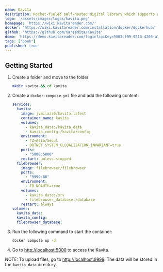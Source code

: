 ```yaml
---
name: Kavita
description: Rocket-fueled self-hosted digital library which supports a vast array of file formats
logo: '/assets/images/logos/kavita.png'
homepage: 'https://wiki.kavitareader.com/'
docker: 'https://wiki.kavitareader.com/installation/docker/dockerhub/'
github: 'https://github.com/Kareadita/Kavita'
demo: 'https://demo.kavitareader.com/login?apiKey=9003cf99-9213-4206-a787-af2fe4cc5f1f'
tags: ["book"]
published: true
---
```


## Getting Started

1. Create a folder and move to the folder
    ```bash
    mkdir kavita && cd kavita
    ```
2. Create a `docker-compose.yml` file and add the following content:
    ```yaml [docker-compose.yml]
    services:
      kavita:
        image: jvmilazz0/kavita:latest
        container_name: kavita
        volumes:
          - kavita_data:/kavita_data
          - kavita_config:/kavita/config
        environment:
          - TZ=Asia/Seoul
          - DOTNET_SYSTEM_GLOBALIZATION_INVARIANT=true
        ports:
          - "5000:5000"
        restart: unless-stopped
      filebrowser:
        image: filebrowser/filebrowser
        ports:
          - "9999:80"
        environment:
          - FB_NOAUTH=true
        volumes:
          - kavita_data:/srv
          - filebrowser_database:/database
        restart: always
    volumes:
      kavita_data:
      kavita_config:
      filebrowser_database:
    ```
3. Run the following command to start the container:
    ```bash
    docker compose up -d
    ```
4. Go to [http://localhost:5000](http://localhost:5000) to access the Kavita.

NOTE: To upload files, go to [http://localhost:9999](http://localhost:9999). The data will be stored in the `kavita_data` directory.